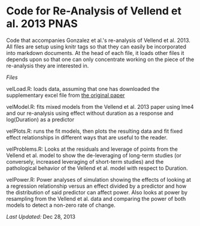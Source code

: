 Code for Re-Analysis of Vellend et al. 2013 PNAS
============================================

Code that accompanies Gonzalez et al.'s re-analysis of Vellend et al. 2013.  All files are setup using knitr tags so that they can easily be incorporated into markdown documents. At the head of each file, it loads other files it depends upon so that one can only concentrate working on the piece of the re-analysis they are interested in.

*Files*

velLoad.R: loads data, assuming that one has downloaded the supplementary excel file from [the original paper](http://dx.doi.org/10.1073/pnas.1312779110)

velModel.R: fits mixed models from the Vellend et al. 2013 paper using lme4 and our re-analysis using effect without duration as a response and log(Duration) as a predictor

velPlots.R: runs the fit models, then plots the resulting data and fit fixed effect relationships in different ways that are useful to the reader.

velProblems.R: Looks at the residuals and leverage of points from the Vellend et al. model to show the de-leveraging of long-term studies (or conversely, increased leveraging of short-term studies) and the pathological behavior of the Vellend et al. model with respect to Duration.

velPower.R: Power analyses of simulation showing the effects of looking at a regression relationship versus an effect divided by a predictor and how the distribution of said predictor can affect power. Also looks at power by resampling from the Vellend et al. data and comparing the power of both models to detect a non-zero rate of change. 

*Last Updated:* Dec 28, 2013